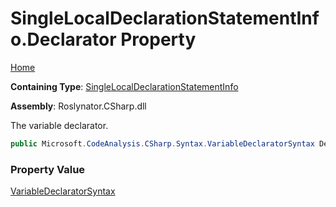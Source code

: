 # SingleLocalDeclarationStatementInfo\.Declarator Property

[Home](../../../../../README.md)

**Containing Type**: [SingleLocalDeclarationStatementInfo](../README.md)

**Assembly**: Roslynator\.CSharp\.dll

  
The variable declarator\.

```csharp
public Microsoft.CodeAnalysis.CSharp.Syntax.VariableDeclaratorSyntax Declarator { get; }
```

### Property Value

[VariableDeclaratorSyntax](https://docs.microsoft.com/en-us/dotnet/api/microsoft.codeanalysis.csharp.syntax.variabledeclaratorsyntax)

